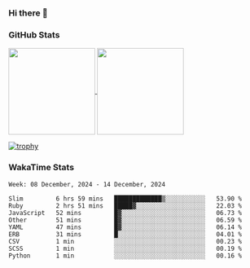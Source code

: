 ### Hi there 👋

### GitHub Stats

<a href="https://github.com/anuraghazra/github-readme-stats">
  <img align="center" height="170px" src="https://github-readme-stats.vercel.app/api/top-langs/?username=tksfjt1024&layout=compact&count_private=true&show_icons=true&show_icons=true&theme=graywhite" />
</a>
<a href="https://github.com/anuraghazra/github-readme-stats">
  <img align="center" height="170px" src="https://github-readme-stats.vercel.app/api?username=tksfjt1024&count_private=true&show_icons=true&show_icons=true&theme=graywhite" />
</a>

[![trophy](https://github-profile-trophy.vercel.app/?username=tksfjt1024)](https://github.com/ryo-ma/github-profile-trophy)

### WakaTime Stats

<!--START_SECTION:waka-->
```text
Week: 08 December, 2024 - 14 December, 2024

Slim         6 hrs 59 mins   █████████████▒░░░░░░░░░░░   53.90 % 
Ruby         2 hrs 51 mins   █████▓░░░░░░░░░░░░░░░░░░░   22.03 % 
JavaScript   52 mins         █▓░░░░░░░░░░░░░░░░░░░░░░░   06.73 % 
Other        51 mins         █▓░░░░░░░░░░░░░░░░░░░░░░░   06.59 % 
YAML         47 mins         █▓░░░░░░░░░░░░░░░░░░░░░░░   06.14 % 
ERB          31 mins         █░░░░░░░░░░░░░░░░░░░░░░░░   04.01 % 
CSV          1 min           ░░░░░░░░░░░░░░░░░░░░░░░░░   00.23 % 
SCSS         1 min           ░░░░░░░░░░░░░░░░░░░░░░░░░   00.19 % 
Python       1 min           ░░░░░░░░░░░░░░░░░░░░░░░░░   00.16 % 
```
<!--END_SECTION:waka-->
